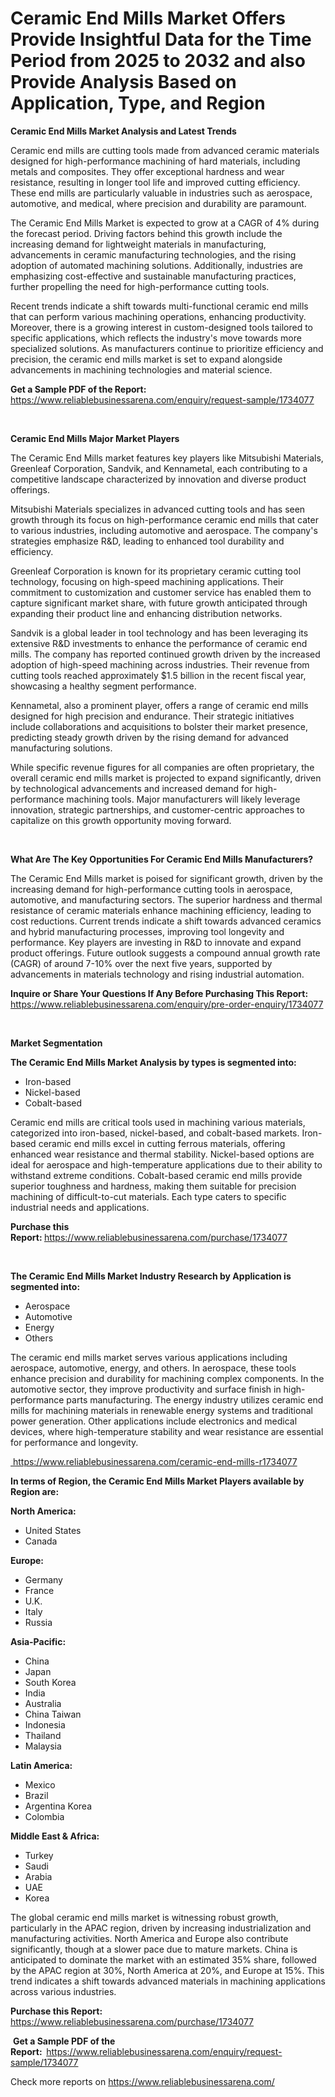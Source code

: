 <p><h1>Ceramic End Mills Market Offers Provide Insightful Data for the Time Period from 2025 to 2032 and also Provide Analysis Based on Application, Type, and Region</h1></p><p><strong>Ceramic End Mills Market Analysis and Latest Trends</strong></p>
<p><p>Ceramic end mills are cutting tools made from advanced ceramic materials designed for high-performance machining of hard materials, including metals and composites. They offer exceptional hardness and wear resistance, resulting in longer tool life and improved cutting efficiency. These end mills are particularly valuable in industries such as aerospace, automotive, and medical, where precision and durability are paramount.</p><p>The Ceramic End Mills Market is expected to grow at a CAGR of 4% during the forecast period. Driving factors behind this growth include the increasing demand for lightweight materials in manufacturing, advancements in ceramic manufacturing technologies, and the rising adoption of automated machining solutions. Additionally, industries are emphasizing cost-effective and sustainable manufacturing practices, further propelling the need for high-performance cutting tools.</p><p>Recent trends indicate a shift towards multi-functional ceramic end mills that can perform various machining operations, enhancing productivity. Moreover, there is a growing interest in custom-designed tools tailored to specific applications, which reflects the industry's move towards more specialized solutions. As manufacturers continue to prioritize efficiency and precision, the ceramic end mills market is set to expand alongside advancements in machining technologies and material science.</p></p>
<p><strong>Get a Sample PDF of the Report:&nbsp;</strong> <a href="https://www.reliablebusinessarena.com/enquiry/request-sample/1734077?utm_campaign=3515&utm_medium=2&utm_source=Github&utm_content=ia&utm_term=09042025&utm_id=ceramic-end-mills">https://www.reliablebusinessarena.com/enquiry/request-sample/1734077</a></p>
<p>&nbsp;</p>
<p><strong>Ceramic End Mills Major Market Players</strong></p>
<p><p>The Ceramic End Mills market features key players like Mitsubishi Materials, Greenleaf Corporation, Sandvik, and Kennametal, each contributing to a competitive landscape characterized by innovation and diverse product offerings. </p><p>Mitsubishi Materials specializes in advanced cutting tools and has seen growth through its focus on high-performance ceramic end mills that cater to various industries, including automotive and aerospace. The company's strategies emphasize R&D, leading to enhanced tool durability and efficiency.</p><p>Greenleaf Corporation is known for its proprietary ceramic cutting tool technology, focusing on high-speed machining applications. Their commitment to customization and customer service has enabled them to capture significant market share, with future growth anticipated through expanding their product line and enhancing distribution networks.</p><p>Sandvik is a global leader in tool technology and has been leveraging its extensive R&D investments to enhance the performance of ceramic end mills. The company has reported continued growth driven by the increased adoption of high-speed machining across industries. Their revenue from cutting tools reached approximately $1.5 billion in the recent fiscal year, showcasing a healthy segment performance.</p><p>Kennametal, also a prominent player, offers a range of ceramic end mills designed for high precision and endurance. Their strategic initiatives include collaborations and acquisitions to bolster their market presence, predicting steady growth driven by the rising demand for advanced manufacturing solutions.</p><p>While specific revenue figures for all companies are often proprietary, the overall ceramic end mills market is projected to expand significantly, driven by technological advancements and increased demand for high-performance machining tools. Major manufacturers will likely leverage innovation, strategic partnerships, and customer-centric approaches to capitalize on this growth opportunity moving forward.</p></p>
<p>&nbsp;</p>
<p><strong>What Are The Key Opportunities For Ceramic End Mills Manufacturers?</strong></p>
<p><p>The Ceramic End Mills market is poised for significant growth, driven by the increasing demand for high-performance cutting tools in aerospace, automotive, and manufacturing sectors. The superior hardness and thermal resistance of ceramic materials enhance machining efficiency, leading to cost reductions. Current trends indicate a shift towards advanced ceramics and hybrid manufacturing processes, improving tool longevity and performance. Key players are investing in R&D to innovate and expand product offerings. Future outlook suggests a compound annual growth rate (CAGR) of around 7-10% over the next five years, supported by advancements in materials technology and rising industrial automation.</p></p>
<p><strong>Inquire or Share Your Questions If Any Before Purchasing This Report:</strong> <a href="https://www.reliablebusinessarena.com/enquiry/pre-order-enquiry/1734077?utm_campaign=3515&utm_medium=2&utm_source=Github&utm_content=ia&utm_term=09042025&utm_id=ceramic-end-mills">https://www.reliablebusinessarena.com/enquiry/pre-order-enquiry/1734077</a></p>
<p>&nbsp;</p>
<p><strong>Market Segmentation</strong></p>
<p><strong>The Ceramic End Mills Market Analysis by types is segmented into:</strong></p>
<p><ul><li>Iron-based</li><li>Nickel-based</li><li>Cobalt-based</li></ul></p>
<p><p>Ceramic end mills are critical tools used in machining various materials, categorized into iron-based, nickel-based, and cobalt-based markets. Iron-based ceramic end mills excel in cutting ferrous materials, offering enhanced wear resistance and thermal stability. Nickel-based options are ideal for aerospace and high-temperature applications due to their ability to withstand extreme conditions. Cobalt-based ceramic end mills provide superior toughness and hardness, making them suitable for precision machining of difficult-to-cut materials. Each type caters to specific industrial needs and applications.</p></p>
<p><strong>Purchase this Report:&nbsp;</strong><a href="https://www.reliablebusinessarena.com/purchase/1734077?utm_campaign=3515&utm_medium=2&utm_source=Github&utm_content=ia&utm_term=09042025&utm_id=ceramic-end-mills">https://www.reliablebusinessarena.com/purchase/1734077</a></p>
<p>&nbsp;</p>
<p><strong>The Ceramic End Mills Market Industry Research by Application is segmented into:</strong></p>
<p><ul><li>Aerospace</li><li>Automotive</li><li>Energy</li><li>Others</li></ul></p>
<p><p>The ceramic end mills market serves various applications including aerospace, automotive, energy, and others. In aerospace, these tools enhance precision and durability for machining complex components. In the automotive sector, they improve productivity and surface finish in high-performance parts manufacturing. The energy industry utilizes ceramic end mills for machining materials in renewable energy systems and traditional power generation. Other applications include electronics and medical devices, where high-temperature stability and wear resistance are essential for performance and longevity.</p></p>
<p><a href="https://www.reliablebusinessarena.com/ceramic-end-mills-r1734077?utm_campaign=3515&utm_medium=2&utm_source=Github&utm_content=ia&utm_term=09042025&utm_id=ceramic-end-mills">&nbsp;https://www.reliablebusinessarena.com/ceramic-end-mills-r1734077</a></p>
<p><strong>In terms of Region, the Ceramic End Mills Market Players available by Region are:</strong></p>
<p>
    <p> <strong> North America: </strong>
        <ul>
            <li>United States</li>
            <li>Canada</li>
        </ul>
        </p> 
    <p> <strong> Europe: </strong>
        <ul>
            <li>Germany</li>
            <li>France</li>
            <li>U.K.</li>
            <li>Italy</li>
            <li>Russia</li>
        </ul>
        </p> 
    <p> <strong> Asia-Pacific: </strong>
        <ul>
            <li>China</li>
            <li>Japan</li>
            <li>South Korea</li>
            <li>India</li>
            <li>Australia</li>
            <li>China Taiwan</li>
            <li>Indonesia</li>
            <li>Thailand</li>
            <li>Malaysia</li>
        </ul>
        </p> 
    <p> <strong> Latin America: </strong>
        <ul>
            <li>Mexico</li>
            <li>Brazil</li>
            <li>Argentina Korea</li>
            <li>Colombia</li>
        </ul>
        </p> 
    <p> <strong> Middle East & Africa: </strong>
        <ul>
            <li>Turkey</li>
            <li>Saudi</li>
            <li>Arabia</li>
            <li>UAE</li>
            <li>Korea</li>
        </ul>
    </p>
    </p>
<p><p>The global ceramic end mills market is witnessing robust growth, particularly in the APAC region, driven by increasing industrialization and manufacturing activities. North America and Europe also contribute significantly, though at a slower pace due to mature markets. China is anticipated to dominate the market with an estimated 35% share, followed by the APAC region at 30%, North America at 20%, and Europe at 15%. This trend indicates a shift towards advanced materials in machining applications across various industries.</p></p>
<p><strong>Purchase this Report: </strong><a href="https://www.reliablebusinessarena.com/purchase/1734077?utm_campaign=3515&utm_medium=2&utm_source=Github&utm_content=ia&utm_term=09042025&utm_id=ceramic-end-mills">https://www.reliablebusinessarena.com/purchase/1734077</a></p>
<p>&nbsp;<strong>Get a Sample PDF of the Report:&nbsp;&nbsp;</strong><a href="https://www.reliablebusinessarena.com/enquiry/request-sample/1734077?utm_campaign=3515&utm_medium=2&utm_source=Github&utm_content=ia&utm_term=09042025&utm_id=ceramic-end-mills">https://www.reliablebusinessarena.com/enquiry/request-sample/1734077</a></p>
<p><strong></strong></p>
<p>Check more reports on <a href="https://www.reliablebusinessarena.com/?utm_campaign=3515&utm_medium=2&utm_source=Github&utm_content=ia&utm_term=09042025&utm_id=ceramic-end-mills">https://www.reliablebusinessarena.com/</a></p>